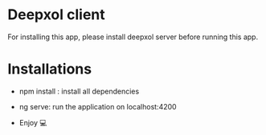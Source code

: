 # Deepxol client 
For installing this app, please install deepxol server before running this app.
# Installations

- npm install : install all dependencies
- ng serve: run the application on localhost:4200

- Enjoy 💻
